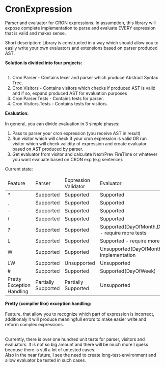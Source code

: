 # CronExpression
Parser and evaluator for CRON expressions. In assumption, this library will expose complete implementation to parse and evaluate EVERY expression that is valid and makes sense.

Short description:
Library is constructed in a way which should allow you to easily write your own evaluators and extensions based on parser produced AST.

<b>Solution is divided into four projects:</b><br><br>
1. Cron.Parser - Contains lexer and parser which produce Abstract Syntax Tree. <br>
2. Cron.Visitors - Contains visitors which checks if produced AST is valid and if so, expand produced AST for evaluation purposes <br>
3. Cron.Parser.Tests - Contains tests for parser. <br>
4. Cron.Visitors.Tests - Contains tests for visitors. <br>

<b>Evaluation:</b> <br><br>
In general, you can divide evaluation in 3 simple phases:<br>
1. Pass to parser your cron expression (you receive AST in result)<br>
2. Run visitor which will check if your cron expression is valid OR run visitor which will check validity of expression and create evaluator based on AST produced by parser.<br>
3. Get evaluator from visitor and calculate Next/Prev FireTime or whatever you want evaluate based on CRON exp (e.g sentence).

Current state:

<table>
  <thead>
    <tr>
      <td>Feature</td>
      <td>Parser</td>
      <td>Expression Validator</td>
      <td>Evaluator</td>
    </tr>
  </thead>
  <tbody>
    <tr>
      <td>*</td>
      <td>Supported</td>
      <td>Supported</td>
      <td>Supported</td>
    </tr>
    <tr>
      <td>,</td>
      <td>Supported</td>
      <td>Supported</td>
      <td>Supported</td>
    </tr>
    <tr>
      <td>-</td>
      <td>Supported</td>
      <td>Supported</td>
      <td>Supported</td>
    </tr>
    <tr>
      <td>/</td>
      <td>Supported</td>
      <td>Supported</td>
      <td>Supported</td>
    </tr>
    <tr>
      <td>?</td>
      <td>Supported</td>
      <td>Supported</td>
      <td>Supported(DayOfMonth,DayOfWeek) - require more tests</td>
    </tr>
    <tr>
      <td>L</td>
      <td>Supported</td>
      <td>Supported</td>
      <td>Supported - require more tests</td>
    </tr>
    <tr>
      <td>W</td>
      <td>Supported</td>
      <td>Supported</td>
      <td>Unsupported(DayOfMonth) / Partial implementation</td>
    </tr>
    <tr>
      <td>LW</td>
      <td>Supported</td>
      <td>Unsupported</td>
      <td>Unsupported</td>
    </tr>
    <tr>
      <td>#</td>
      <td>Supported</td>
      <td>Supported</td>
      <td>Supported(DayOfWeek)</td>
    </tr>
    <tr>
      <td>Pretty Exception Handling</td>
      <td>Partially Supported</td>
      <td>Partially Supported</td>
      <td>Unsupported</td>
    </tr>
  </tbody>
</table>

<b>Pretty (compiler like) exception handling:</b> <br><br>
Feature, that allow you to recognize which part of expression is incorrect, additionaly it will produce meaningfull errors to make easier write and reform complex expressions. <br><br>

Currently, there is over one hundred unit tests for parser, visitors and evaluators. It is not so big amount and there will be much more I quess becouse there is still a lot of untested cases.<br>
Also in the near future, I see the need to create long-test-environment and allow evaluator be tested in such cases.
